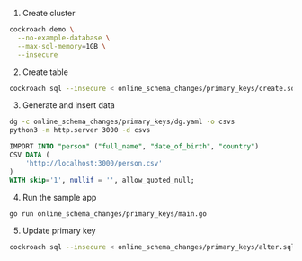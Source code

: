 1. Create cluster

``` sh
cockroach demo \
  --no-example-database \
  --max-sql-memory=1GB \
  --insecure
```

2. Create table

``` sh
cockroach sql --insecure < online_schema_changes/primary_keys/create.sql
```

3. Generate and insert data

``` sh
dg -c online_schema_changes/primary_keys/dg.yaml -o csvs
python3 -m http.server 3000 -d csvs
```

``` sql
IMPORT INTO "person" ("full_name", "date_of_birth", "country")
CSV DATA (
    'http://localhost:3000/person.csv'
)
WITH skip='1', nullif = '', allow_quoted_null;
```

4. Run the sample app

``` sh
go run online_schema_changes/primary_keys/main.go
```

5. Update primary key

``` sh
cockroach sql --insecure < online_schema_changes/primary_keys/alter.sql
```